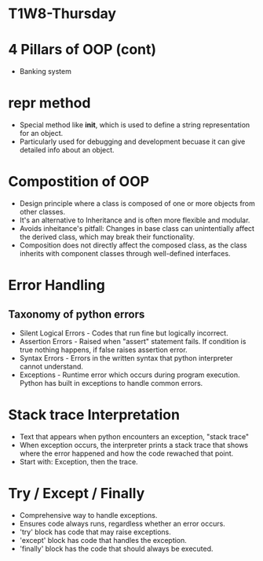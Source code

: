 # T1W8-Thursday

# 4 Pillars of OOP (cont)
- Banking system

# __repr__ method
- Special method like __init__, which is used to define a string representation for an object.
- Particularly used for debugging and development becuase it can give detailed info about an object.

# Compostition of OOP
- Design principle where a class is composed of one or more objects from other classes.
- It's an alternative to Inheritance and is often more flexible and modular.
- Avoids inheitance's pitfall: Changes in base class can unintentially affect the derived class, which may break their functionality.
- Composition does not directly affect the composed class, as the class inherits with component classes through well-defined interfaces.

# Error Handling 
## Taxonomy of python errors
- Silent Logical Errors - Codes that run fine but logically incorrect. 
- Assertion Errors - Raised when "assert" statement fails. If condition is true nothing happens, if false raises assertion error.
- Syntax Errors - Errors in the written syntax that python interpreter cannot understand.
- Exceptions - Runtime error which occurs during program execution. Python has built in exceptions to handle common errors. 

# Stack trace Interpretation
- Text that appears when python encounters an exception, "stack trace"
- When exception occurs, the interpreter prints a stack trace that shows where the error happened and how the code rewached that point.
- Start with: Exception, then the trace.

# Try / Except / Finally
- Comprehensive way to handle exceptions.
- Ensures code always runs, regardless whether an error occurs. 
- 'try' block has code that may raise exceptions.
- 'except' block has code that handles the exception.
- 'finally' block has the code that should always be executed. 
